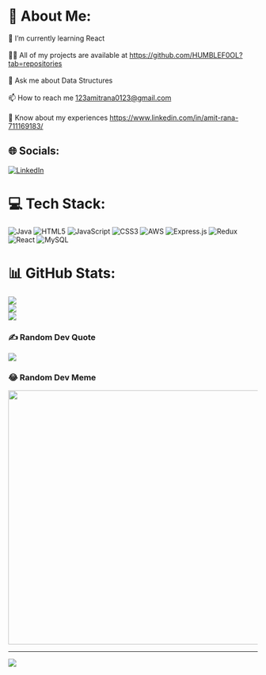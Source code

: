 # 💫 About Me:
🌱 I’m currently learning React<br><br>👨‍💻 All of my projects are available at https://github.com/HUMBLEF0OL?tab=repositories<br><br>💬 Ask me about Data Structures<br><br>📫 How to reach me 123amitrana0123@gmail.com<br><br>📄 Know about my experiences https://www.linkedin.com/in/amit-rana-711169183/


## 🌐 Socials:
[![LinkedIn](https://img.shields.io/badge/LinkedIn-%230077B5.svg?logo=linkedin&logoColor=white)](https://linkedin.com/in/https://www.linkedin.com/in/amit-rana-711169183/) 

# 💻 Tech Stack:
![Java](https://img.shields.io/badge/java-%23ED8B00.svg?style=for-the-badge&logo=java&logoColor=white) ![HTML5](https://img.shields.io/badge/html5-%23E34F26.svg?style=for-the-badge&logo=html5&logoColor=white) ![JavaScript](https://img.shields.io/badge/javascript-%23323330.svg?style=for-the-badge&logo=javascript&logoColor=%23F7DF1E) ![CSS3](https://img.shields.io/badge/css3-%231572B6.svg?style=for-the-badge&logo=css3&logoColor=white) ![AWS](https://img.shields.io/badge/AWS-%23FF9900.svg?style=for-the-badge&logo=amazon-aws&logoColor=white) ![Express.js](https://img.shields.io/badge/express.js-%23404d59.svg?style=for-the-badge&logo=express&logoColor=%2361DAFB) ![Redux](https://img.shields.io/badge/redux-%23593d88.svg?style=for-the-badge&logo=redux&logoColor=white) ![React](https://img.shields.io/badge/react-%2320232a.svg?style=for-the-badge&logo=react&logoColor=%2361DAFB) ![MySQL](https://img.shields.io/badge/mysql-%2300f.svg?style=for-the-badge&logo=mysql&logoColor=white)
# 📊 GitHub Stats:
![](https://github-readme-stats.vercel.app/api?username=humblef0ol&theme=dracula&hide_border=false&include_all_commits=true&count_private=true)<br/>
![](https://github-readme-streak-stats.herokuapp.com/?user=humblef0ol&theme=dracula&hide_border=false)<br/>
![](https://github-readme-stats.vercel.app/api/top-langs/?username=humblef0ol&theme=dracula&hide_border=false&include_all_commits=true&count_private=true&layout=compact)

### ✍️ Random Dev Quote
![](https://quotes-github-readme.vercel.app/api?type=horizontal&theme=radical)

### 😂 Random Dev Meme
<img src="https://random-memer.herokuapp.com/" width="512px"/>

---
[![](https://visitcount.itsvg.in/api?id=humblef0ol&icon=0&color=5)](https://visitcount.itsvg.in)

<!-- Proudly created with GPRM ( https://gprm.itsvg.in ) -->
